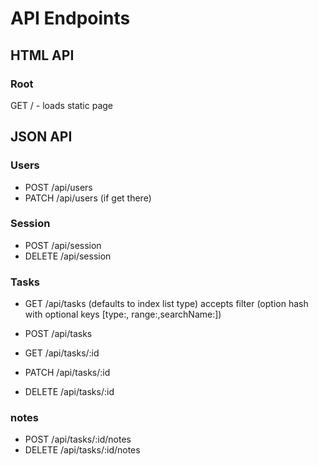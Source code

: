 # API Endpoints

## HTML API

### Root

GET / - loads static page

## JSON API

### Users

  * POST /api/users
  * PATCH /api/users (if get there)

### Session

  * POST /api/session
  * DELETE /api/session

### Tasks

  * GET /api/tasks  (defaults to index list type)
    accepts filter (option hash with optional keys [type:, range:,searchName:])

  * POST /api/tasks
  * GET /api/tasks/:id
  * PATCH /api/tasks/:id
  * DELETE /api/tasks/:id

### notes
  * POST /api/tasks/:id/notes
  * DELETE /api/tasks/:id/notes
